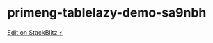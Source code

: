 # primeng-tablelazy-demo-sa9nbh

[Edit on StackBlitz ⚡️](https://stackblitz.com/edit/primeng-tablelazy-demo-sa9nbh)